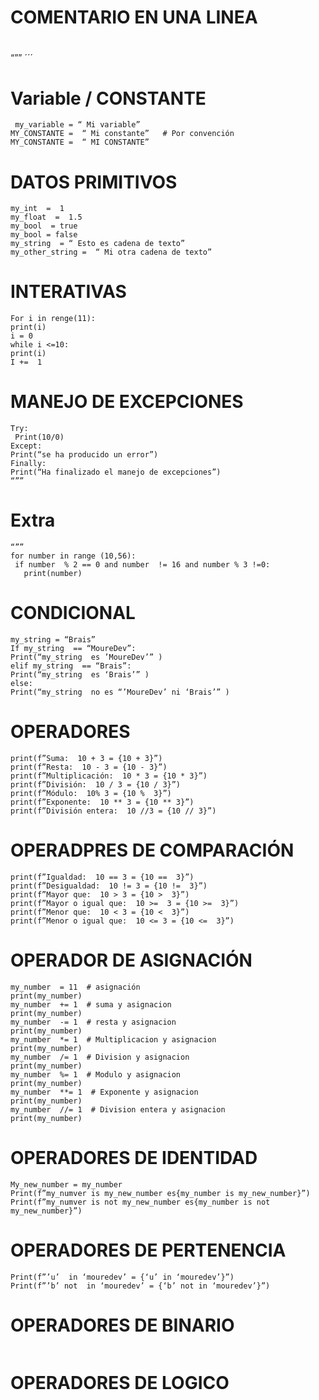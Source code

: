 # COMENTARIO EN UNA LINEA
#
“””
´´´
# Variable / CONSTANTE
```
 my_variable = “ Mi variable”
MY_CONSTANTE =  “ Mi constante”   # Por convención
MY_CONSTANTE =  “ MI CONSTANTE”

 ```
# DATOS PRIMITIVOS
```
my_int  =  1
my_float  =  1.5
my_bool  = true
my_bool = false
my_string  = “ Esto es cadena de texto”
my_other_string =  “ Mi otra cadena de texto”
```
 
# INTERATIVAS
```
For i in renge(11):
print(i)
i = 0
while i <=10:
print(i)
I +=  1
```
 
# MANEJO DE EXCEPCIONES
```
Try:
 Print(10/0)
Except:
Print(“se ha producido un error”)
Finally:
Print(“Ha finalizado el manejo de excepciones”)
“””
```
# Extra
```
“””
for number in range (10,56):
 if number  % 2 == 0 and number  != 16 and number % 3 !=0:
   print(number)
   ```

   
# CONDICIONAL
``` 
my_string = “Brais”
If my_string  == “MoureDev”:
Print(“my_string  es ’MoureDev’” )
elif my_string  == “Brais”:
Print(“my_string  es ‘Brais’” )
else:
Print(“my_string  no es “’MoureDev’ ni ‘Brais’” )
 ```
 
# OPERADORES
```
print(f”Suma:  10 + 3 = {10 + 3}”)
print(f”Resta:  10 - 3 = {10 - 3}”)
print(f”Multiplicación:  10 * 3 = {10 * 3}”)
print(f”División:  10 / 3 = {10 / 3}”)
print(f”Módulo:  10% 3 = {10 %  3}”)
print(f”Exponente:  10 ** 3 = {10 ** 3}”)
print(f”División entera:  10 //3 = {10 // 3}”)
```

# OPERADPRES DE COMPARACIÓN
```
print(f”Igualdad:  10 == 3 = {10 ==  3}”)
print(f”Desigualdad:  10 != 3 = {10 !=  3}”)
print(f”Mayor que:  10 > 3 = {10 >  3}”)
print(f”Mayor o igual que:  10 >=  3 = {10 >=  3}”)
print(f”Menor que:  10 < 3 = {10 <  3}”)
print(f”Menor o igual que:  10 <= 3 = {10 <=  3}”)
 ```
 
# OPERADOR DE ASIGNACIÓN
```
my_number  = 11  # asignación
print(my_number)
my_number  += 1  # suma y asignacion
print(my_number)
my_number  -= 1  # resta y asignacion
print(my_number)
my_number  *= 1  # Multiplicacion y asignacion
print(my_number)
my_number  /= 1  # Division y asignacion
print(my_number)
my_number  %= 1  # Modulo y asignacion
print(my_number)
my_number  **= 1  # Exponente y asignacion
print(my_number)
my_number  //= 1  # Division entera y asignacion
print(my_number)
 ```

# OPERADORES DE IDENTIDAD
```
My_new_number = my_number
Print(f”my_numver is my_new_number es{my_number is my_new_number}”)
Print(f”my_numver is not my_new_number es{my_number is not my_new_number}”)
```

# OPERADORES DE PERTENENCIA
```
Print(f”’u’  in ‘mouredev’ = {‘u’ in ‘mouredev’}”)
Print(f”’b’ not  in ‘mouredev’ = {‘b’ not in ‘mouredev’}”)
```

# OPERADORES DE BINARIO
```

```
# OPERADORES DE LOGICO
 ```
 
 ```
 
 
 
 
 
 
 
 
 
 
 
 
 
 
 
 
 
 
 
 
 
 
 
 
 
 
 
 
 
 
 
 
